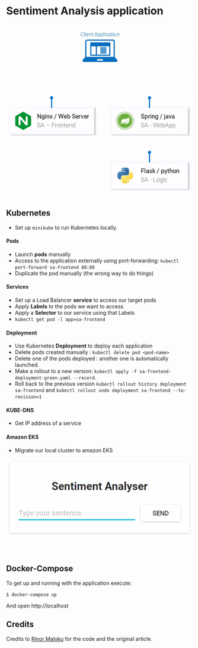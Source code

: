 # Sentiment Analysis application
![](https://github.com/hhassen/k8s-app-sentiment/raw/master/images/App_sent_analyser_architecture.gif)

## Kubernetes

* Set up `minikube` to run Kubernetes locally.
#### Pods
* Launch **pods** manually
* Access to the application externally using port-forwarding: `kubectl port-forward sa-frontend 88:80`
* Duplicate the pod manually (the wrong way to do things)
#### Services
* Set up a Load Balancer **service** to access our target pods
* Apply **Labels** to the pods we want to access
* Apply a **Selector** to our service using that Labels
* `kubectl get pod -l app=sa-frontend`
#### Deployment
* Use Kubernetes **Deployment** to deploy each application
* Delete pods created manually : `kubectl delete pod <pod-name>`
* Delete one of the pods deployed : another one is automatically launched.
* Make a rollout to a new version: `kubectl apply -f sa-frontend-deployment-green.yaml --record`.
* Roll back to the previous version `kubectl rollout history deployment sa-frontend` and `kubectl rollout undo deployment sa-frontend --to-revision=1`
#### KUBE-DNS
* Get IP address of a service
#### Amazon EKS
* Migrate our local cluster to amazon EKS

![](https://github.com/hhassen/k8s-app-sentiment/raw/master/images/App_sent_analyser_demo.gif)

## Docker-Compose
To get up and running with the application execute:

```
$ docker-compose up
```

And open http://localhost

## Credits

Credits to [Rinor Maloku](https://medium.freecodecamp.org/learn-kubernetes-in-under-3-hours-a-detailed-guide-to-orchestrating-containers-114ff420e882) for the code and the original article.
